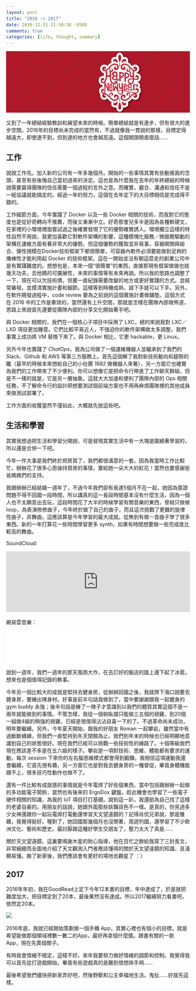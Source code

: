 ```yaml
---
layout: post
title: "2016 -> 2017"
date: 2016-12-31 21:50:38 -0500
comments: true
categories: [life, thought, summary]
---
```


![](/images/20151231/hpny.jpg)

又到了一年總結經驗教訓和展望未來的時候。簡單總結就是有進步，但有很大的進步空間。2016年的目標尚未完成的當然有，不過就像我一貫說的那樣，目標定得越遠大，即使達不到，但到達的地方也會越高遠。這個開頭簡直廢話……

<!--more-->

## 工作

說說工作先。加入新的公司有一年多幾個月。開始的一些事情其實有些動搖我的念頭，甚至有些後悔自己當初過來的決定。這也是為什麼我在去年的年終總結的時候說需要贏得團隊的信任需要一個過程的言外之意。而確實，磨合、溝通和信任不是一紙協議就能搞定的。經過一年的努力，這個在去年定下的大目標相信是完成得不錯的。

工作細節方面，今年實踐了 Docker 以及一些 Docker 相關的技術，而我對它的態度也是從好奇轉向不推薦，而後又漸漸中立。好奇那會兒多半是因為各種軟硬文，在家裡的小環境裡面嘗試過之後確實發現了它的優勢確實誘人。環境獨立這樣的特性自然不用說，我更加喜歡它對軟件架構的影響，這種模塊化服務／微服務驅動的架構在運維方面有著非常大的優勢。但這個優勢的獲取並非易事，容器開關與組合、彈性規模在Docker技術框架下都很簡單，可容器內軟件必須要能做到足夠的擼棒性才能利用起 Docker 的技術框架。這在一開始並沒有朝這麼走的創業公司中是有實踐難度的。想想也是，本來一個“很簡單”的東西，直接那現有框架做做也就幾天功夫，去他媽的可擴展性，未來的事情等有未來再說。所以我的思路也調整了一下，現在可以欠技術債，但要一直紀錄需要改變的地方或更好實踐的方式。並經常審視，並摸清實施計畫和細節。這樣等到時機成熟，說下手就可以下手。另外，在軟件開發過程中，code review 要為之前說的這個實施計畫做鋪墊。這個方式在 2016 中的工作是奏效的，當然還有上升空間，那就是怎樣在團隊內部做佈道，思路上來說首先還要從團隊內部的分享文化開始著手吧。

與 Docker 相關的，我們在一個核心子項目中採用了 LXC，總的來說我對 LXC／LXD 項目更加鍾意。它們比較平易近人，不強迫你的軟件架構做太多調整。我們事實上成功將 VM 替換下來了。與 Docker 相比，它更 hackable，更 Linux。

另外今年也實踐了 _ChatOps_，我為公司做了一個運維機器人並繼承到了我們的 Slack、Github 和 AWS 等第三方服務上。首先這個解了我對新技術動向和趨勢的饞（最早的時候本來想給自己的小社團 _1682_ 做機器人來著），另一方面它也確實為我們的工作帶來了不少便利。你可以想像它是把命令行帶進了工作聊天群組，但是不一樣的就是，它是另一層抽象。這就大大加速和便利了團隊內部的 Ops 相關任務，不了解命令行的設計師想要測試個前端方案也不用再麻煩團隊裡的其他成員來做測試部署了。

工作方面的收獲當然不僅如此，大概就先放這些吧。

## 生活和學習

其實我想過把生活和學習分開說，可是發現其實生活中有一大塊是圍繞著學習的，所以還是合併一下吧。

今年一件大事是我們終於把房買了，我們都很滿意的一套。因為我當時工作比較忙，辦辦花了很多心思操持買房的事情，要給她一朵大大的紅花！當然也要感謝爸爸媽媽們的支持。

我跟辦辦已經結婚一週年了，不過今年我們卻有長達5個月不在一起，她因為簽證問題不得不回國一段時間，所以講真的這一長段時間基本沒有什麼生活，因為一個人也不太願意出去玩，這段時間花了大半的時候學習有關音樂的東西，曾經只做做 loop，為表演修修曲子，今年終於做了自己的曲子，而且這次挑戰了更難的旋律性曲子，非舞曲。這應該算是今年學習的最大成就。從無到有做一首曲子學了很多東西。新的一年打算花一些時間學習更多 synth，如果有時間想要做一些完成度比較高的舞曲。

SoundCloud:

<iframe width="100%" height="166" scrolling="no" frameborder="no" src="https://w.soundcloud.com/player/?url=https%3A//api.soundcloud.com/tracks/278237122&amp;color=ff5500&amp;auto_play=false&amp;hide_related=false&amp;show_comments=true&amp;show_user=true&amp;show_reposts=false"></iframe>

網易雲音樂：

<iframe frameborder="no" border="0" marginwidth="0" marginheight="0" width="330" height="86" src="//music.163.com/outchain/player?type=2&id=430787469&auto=0&height=66"></iframe>

說到一週年，我們一週年的那天風雨大作，在去訂好的飯店的路上還下起了冰雹，想來也是個值得記錄的軼事。

今年另一個比較大的成就是堅持去健身房，從辦辦回國之後，我就誇下海口說要去健身房，要練出辣身材。好事是前半句話我做到了，當中要謝謝跟我一起健身的 gym buddy 永強；後半句話是練了一陣子才意識到以我們的體質其實這個不是一兩年就能做到的事情。不管怎樣，我從一個俯臥撐只能做三五個的弱雞，到20個一組做4組的稍強的弱雞，已經是很值得沾沾自喜一下的了。不過革命尚未成功，明年要繼續。另外，今年夏天開始，跟我的好朋友 Roman 一起攀岩，雖然當中有過斷斷續續，但我們一直堅持到冬天閉館為止。我們到年末的時候也已經明顯地意識到自己的狀態很好。現在我們已經可以挑戰一些技術性的線路了。十個等級我們現在應該差不多是在五六級的樣子。攀岩是一項對技術、思維、體能都有要求的運動，每次 session 下來你的左右腦思維模式都會得到鍛鍊。我相信這項運動我還會繼續，它首先很有趣，另一方面它也是對我去健身房的一種督促，畢竟身體機能跟不上，很多技巧性動作也做不了。

還有一件比較有成就感的事情就是今年電焊了好些個東西，當中包括跟辦辦一起做的多功能電子鬧鈴，當然也有後來的 ErgoDox 鍵盤。趁此機會也學習了一些電子硬件相關的知識，為我的 IoT 項目打打基礎。說到這一趴，我還挺為自己找了這樣的老婆自豪的。用朋友的話說，她跟外面那些妖豔貨色不一樣。是真的，你見過多少女神還跟你一起玩電焊打電動還學習天文望遠鏡的？記得肖侃兄弟說，那是雅趣，我覺得挺好。喔對了，她回國那幾個月也沒閒著，周遊列國，還學習了不少歐洲文化、藝術和歷史。最討厭跟這種好學生交朋友了，壓力太大了真是……

關於天文望遠鏡，這裏要鳴謝木星的耐心指導，他在百忙之餘給我寫了三封長文，非常細緻而全面地介紹了天文觀測入門者應該懂得的關於天文望遠鏡的知識，且淺顯易懂。搬了新家後，我們應該會有更好的場地去觀星了 ：）

## 2017

2016年年初，我在GoodRead上定下今年12本書的目標，年中達成了，於是就把難度加大，把目標定到了20本，最後果然沒有達成。所以2017繼續努力看書吧，依然定20本。

![](https://cloud.githubusercontent.com/assets/480759/21580056/24d89b74-cfa4-11e6-9b18-16952ad166d0.png)

2016年底，我就已經開始策劃做一個手機 App，其實心裡也有個小的目標，就是希望能做那個領域裡數一數二的App，最好再拿個什麼獎。跟書有關的一款 App，現在先賣個關子。

有時我會情緒不穩定，這樣不好。來年我要努力做好情緒的調節和控制。我覺得我可以首先從打遊戲開始，畢竟有些遊戲真的是難到很想摔手柄……

最後希望我們儘快把新家弄好吧，然後野獸和公主幸福地生活。鬼扯……好就先這樣。
